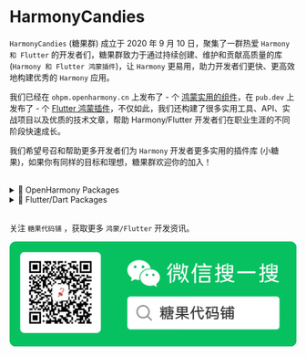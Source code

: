 # HarmonyCandies

`HarmonyCandies` (糖果群) 成立于 2020 年 9 月 10 日，聚集了一群热爱 `Harmony 和 Flutter` 的开发者们，糖果群致力于通过持续创建、维护和贡献高质量的库 (`Harmony 和 Flutter 鸿蒙插件`)，让 `Harmony` 更易用，助力开发者们更快、更高效地构建优秀的 `Harmony` 应用。

我们已经在 `ohpm.openharmony.cn` 上发布了 <!-- md:OHPMDashboard-total begin -->-<!-- md:OHPMDashboard-total end --> 个 [鸿蒙实用的组件](https://ohpm.openharmony.cn/#/cn/result?sortedType=relevancy&page=1&q=@candies)，在 `pub.dev` 上发布了 <!-- md:PubDashboard-total begin -->-<!-- md:PubDashboard-total end --> 个 [Flutter 鸿蒙插件](https://pub-web.flutter-io.cn/publishers/harmonycandies.com/packages)，不仅如此，我们还构建了很多实用工具、API、实战项目以及优质的技术文章，帮助 Harmony/Flutter 开发者们在职业生涯的不同阶段快速成长。

我们希望号召和帮助更多开发者们为 `Harmony` 开发者更多实用的插件库 (小糖果)，如果你有同样的目标和理想，糖果群欢迎你的加入！

<br/>

<details><summary>🍭 OpenHarmony Packages</summary>

<!-- md:OHPMDashboard begin --><!-- md:OHPMDashboard end -->

</details>

<details><summary>🍭 Flutter/Dart Packages</summary>

<!-- md:PubDashboard begin --><!-- md:PubDashboard end -->

</details>

<br/>

关注 `糖果代码铺` ，获取更多 `鸿蒙/Flutter` 开发资讯。

![图片-微信公众号二维码-糖果代码铺](candies.png)
